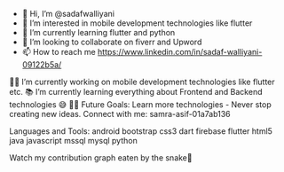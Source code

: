 - 👋 Hi, I’m @sadafwalliyani
- 👀 I’m interested in mobile development technologies like flutter
- 🌱 I’m currently learning flutter and python
- 💞️ I’m looking to collaborate on fiverr and Upword
- 📫 How to reach me https://www.linkedin.com/in/sadaf-walliyani-09122b5a/

<!---
sadafwalliyani/sadafwalliyani is a ✨ special ✨ repository because its `README.md` (this file) appears on your GitHub profile.
You can click the Preview link to take a look at your changes.
--->
👨‍💻 I’m currently working on mobile development technologies like flutter etc.
📚 I’m currently learning everything about Frontend and Backend technologies 😅
💪🏼 Future Goals: Learn more technologies - Never stop creating new ideas.
Connect with me:
samra-asif-01a7ab136



Languages and Tools:
android bootstrap css3 dart firebase flutter html5 java javascript mssql mysql python

Watch my contribution graph eaten by the snake🐍
